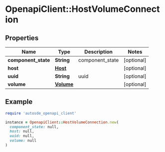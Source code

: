 # OpenapiClient::HostVolumeConnection

## Properties

| Name | Type | Description | Notes |
| ---- | ---- | ----------- | ----- |
| **component_state** | **String** | component_state | [optional] |
| **host** | [**Host**](Host.md) |  | [optional] |
| **uuid** | **String** | uuid | [optional] |
| **volume** | [**Volume**](Volume.md) |  | [optional] |

## Example

```ruby
require 'autosde_openapi_client'

instance = OpenapiClient::HostVolumeConnection.new(
  component_state: null,
  host: null,
  uuid: null,
  volume: null
)
```

